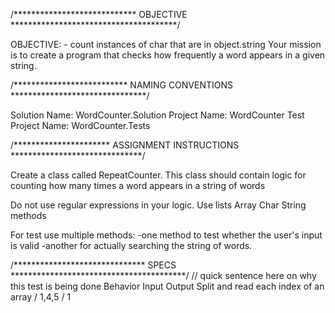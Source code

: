 /**************************** OBJECTIVE **************************************/

OBJECTIVE: - count instances of char that are in object.string
Your mission is to create a program that checks how frequently a word appears in a given string.

/************************** NAMING CONVENTIONS *******************************/

Solution Name: WordCounter.Solution
Project Name: WordCounter
Test Project Name: WordCounter.Tests

/********************** ASSIGNMENT INSTRUCTIONS ******************************/

Create a class called RepeatCounter. This class should contain logic for counting
how many times a word appears in a string of words

Do not use regular expressions in your logic.
Use lists Array Char String methods

For test use multiple methods:
-one method to test whether the user's input is valid
-another for actually searching the string of words.

/****************************** SPECS ****************************************/
// quick sentence here on why this test is being done
          Behavior		                 Input  Output
Split and read each index of an array / 1,4,5 / 1
